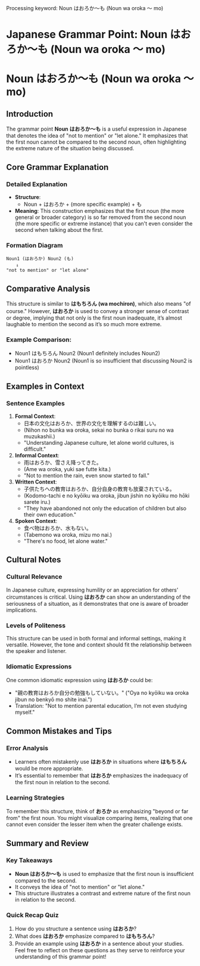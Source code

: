 Processing keyword: Noun はおろか～も (Noun wa oroka ～ mo)
# Japanese Grammar Point: Noun はおろか～も (Noun wa oroka ～ mo)
# Noun はおろか～も (Noun wa oroka ～ mo)
## Introduction
The grammar point **Noun はおろか～も** is a useful expression in Japanese that denotes the idea of "not to mention" or "let alone." It emphasizes that the first noun cannot be compared to the second noun, often highlighting the extreme nature of the situation being discussed.
## Core Grammar Explanation
### Detailed Explanation
- **Structure**: 
  - Noun + はおろか + (more specific example) + も
- **Meaning**: This construction emphasizes that the first noun (the more general or broader category) is so far removed from the second noun (the more specific or extreme instance) that you can't even consider the second when talking about the first. 
### Formation Diagram
```
Noun1 (はおろか) Noun2 (も)
　  ↓
"not to mention" or "let alone"
```
## Comparative Analysis
This structure is similar to **はもちろん (wa mochiron)**, which also means "of course." However, **はおろか** is used to convey a stronger sense of contrast or degree, implying that not only is the first noun inadequate, it’s almost laughable to mention the second as it’s so much more extreme.
### Example Comparison:
- Noun1 はもちろん Noun2 (Noun1 definitely includes Noun2)
- Noun1 はおろか Noun2 (Noun1 is so insufficient that discussing Noun2 is pointless)
## Examples in Context
### Sentence Examples
1. **Formal Context**:
   - 日本の文化はおろか、世界の文化を理解するのは難しい。
   - (Nihon no bunka wa oroka, sekai no bunka o rikai suru no wa muzukashii.)
   - "Understanding Japanese culture, let alone world cultures, is difficult."
2. **Informal Context**:
   - 雨はおろか、雪さえ降ってきた。
   - (Ame wa oroka, yuki sae futte kita.)
   - "Not to mention the rain, even snow started to fall."
3. **Written Context**:
   - 子供たちへの教育はおろか、自分自身の教育も放棄されている。
   - (Kodomo-tachi e no kyōiku wa oroka, jibun jishin no kyōiku mo hōki sarete iru.)
   - "They have abandoned not only the education of children but also their own education."
4. **Spoken Context**:
   - 食べ物はおろか、水もない。
   - (Tabemono wa oroka, mizu mo nai.)
   - "There's no food, let alone water."
## Cultural Notes
### Cultural Relevance
In Japanese culture, expressing humility or an appreciation for others’ circumstances is critical. Using **はおろか** can show an understanding of the seriousness of a situation, as it demonstrates that one is aware of broader implications. 
### Levels of Politeness
This structure can be used in both formal and informal settings, making it versatile. However, the tone and context should fit the relationship between the speaker and listener.
### Idiomatic Expressions
One common idiomatic expression using **はおろか** could be:
- "親の教育はおろか自分の勉強もしていない。" ("Oya no kyōiku wa oroka jibun no benkyō mo shite inai.") 
- Translation: "Not to mention parental education, I’m not even studying myself."
## Common Mistakes and Tips
### Error Analysis
- Learners often mistakenly use **はおろか** in situations where **はもちろん** would be more appropriate. 
- It’s essential to remember that **はおろか** emphasizes the inadequacy of the first noun in relation to the second.
### Learning Strategies
To remember this structure, think of **おろか** as emphasizing "beyond or far from" the first noun. You might visualize comparing items, realizing that one cannot even consider the lesser item when the greater challenge exists.
## Summary and Review
### Key Takeaways
- **Noun はおろか～も** is used to emphasize that the first noun is insufficient compared to the second.
- It conveys the idea of "not to mention" or "let alone."
- This structure illustrates a contrast and extreme nature of the first noun in relation to the second.
### Quick Recap Quiz
1. How do you structure a sentence using **はおろか**? 
2. What does **はおろか** emphasize compared to **はもちろん**?
3. Provide an example using **はおろか** in a sentence about your studies.
Feel free to reflect on these questions as they serve to reinforce your understanding of this grammar point!
